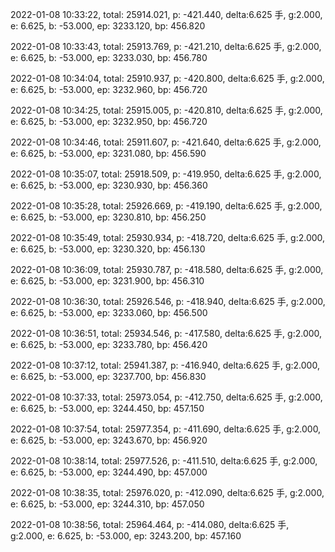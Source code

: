 2022-01-08 10:33:22, total: 25914.021, p: -421.440, delta:6.625 手, g:2.000, e: 6.625, b: -53.000, ep: 3233.120, bp: 456.820

2022-01-08 10:33:43, total: 25913.769, p: -421.210, delta:6.625 手, g:2.000, e: 6.625, b: -53.000, ep: 3233.030, bp: 456.780

2022-01-08 10:34:04, total: 25910.937, p: -420.800, delta:6.625 手, g:2.000, e: 6.625, b: -53.000, ep: 3232.960, bp: 456.720

2022-01-08 10:34:25, total: 25915.005, p: -420.810, delta:6.625 手, g:2.000, e: 6.625, b: -53.000, ep: 3232.950, bp: 456.720

2022-01-08 10:34:46, total: 25911.607, p: -421.640, delta:6.625 手, g:2.000, e: 6.625, b: -53.000, ep: 3231.080, bp: 456.590

2022-01-08 10:35:07, total: 25918.509, p: -419.950, delta:6.625 手, g:2.000, e: 6.625, b: -53.000, ep: 3230.930, bp: 456.360

2022-01-08 10:35:28, total: 25926.669, p: -419.190, delta:6.625 手, g:2.000, e: 6.625, b: -53.000, ep: 3230.810, bp: 456.250

2022-01-08 10:35:49, total: 25930.934, p: -418.720, delta:6.625 手, g:2.000, e: 6.625, b: -53.000, ep: 3230.320, bp: 456.130

2022-01-08 10:36:09, total: 25930.787, p: -418.580, delta:6.625 手, g:2.000, e: 6.625, b: -53.000, ep: 3231.900, bp: 456.310

2022-01-08 10:36:30, total: 25926.546, p: -418.940, delta:6.625 手, g:2.000, e: 6.625, b: -53.000, ep: 3233.060, bp: 456.500

2022-01-08 10:36:51, total: 25934.546, p: -417.580, delta:6.625 手, g:2.000, e: 6.625, b: -53.000, ep: 3233.780, bp: 456.420

2022-01-08 10:37:12, total: 25941.387, p: -416.940, delta:6.625 手, g:2.000, e: 6.625, b: -53.000, ep: 3237.700, bp: 456.830

2022-01-08 10:37:33, total: 25973.054, p: -412.750, delta:6.625 手, g:2.000, e: 6.625, b: -53.000, ep: 3244.450, bp: 457.150

2022-01-08 10:37:54, total: 25977.354, p: -411.690, delta:6.625 手, g:2.000, e: 6.625, b: -53.000, ep: 3243.670, bp: 456.920

2022-01-08 10:38:14, total: 25977.526, p: -411.510, delta:6.625 手, g:2.000, e: 6.625, b: -53.000, ep: 3244.490, bp: 457.000

2022-01-08 10:38:35, total: 25976.020, p: -412.090, delta:6.625 手, g:2.000, e: 6.625, b: -53.000, ep: 3244.310, bp: 457.050

2022-01-08 10:38:56, total: 25964.464, p: -414.080, delta:6.625 手, g:2.000, e: 6.625, b: -53.000, ep: 3243.200, bp: 457.160